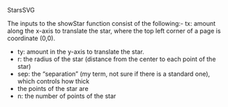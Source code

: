 StarsSVG


The inputs to the showStar function consist of the following:- tx: amount along the x-axis to translate the star, where the top left corner of a page is
coordinate (0,0).
- ty: amount in the y-axis to translate the star.
- r: the radius of the star (distance from the center to each point of the star)
- sep: the “separation” (my term, not sure if there is a standard one), which controls how thick
- the points of the star are
- n: the number of points of the star
